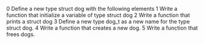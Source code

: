 0 Define a new type struct dog with the following elements
1 Write a function that initialize a variable of type struct dog
2 Write a function that prints a struct dog
3 Define a new type dog_t as a new name for the type struct dog.
4 Write a function that creates a new dog.
5 Write a function that frees dogs.
